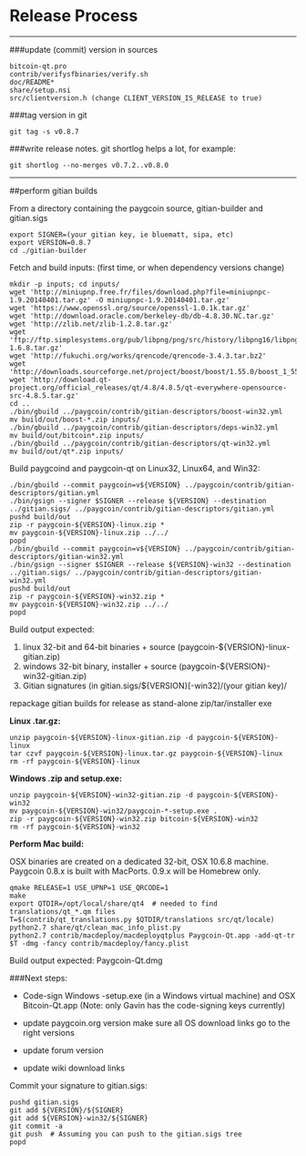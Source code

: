 Release Process
====================

* * *

###update (commit) version in sources


	bitcoin-qt.pro
	contrib/verifysfbinaries/verify.sh
	doc/README*
	share/setup.nsi
	src/clientversion.h (change CLIENT_VERSION_IS_RELEASE to true)

###tag version in git

	git tag -s v0.8.7

###write release notes. git shortlog helps a lot, for example:

	git shortlog --no-merges v0.7.2..v0.8.0

* * *

##perform gitian builds

 From a directory containing the paygcoin source, gitian-builder and gitian.sigs
  
	export SIGNER=(your gitian key, ie bluematt, sipa, etc)
	export VERSION=0.8.7
	cd ./gitian-builder

 Fetch and build inputs: (first time, or when dependency versions change)

	mkdir -p inputs; cd inputs/
	wget 'http://miniupnp.free.fr/files/download.php?file=miniupnpc-1.9.20140401.tar.gz' -O miniupnpc-1.9.20140401.tar.gz'
	wget 'https://www.openssl.org/source/openssl-1.0.1k.tar.gz'
	wget 'http://download.oracle.com/berkeley-db/db-4.8.30.NC.tar.gz'
	wget 'http://zlib.net/zlib-1.2.8.tar.gz'
	wget 'ftp://ftp.simplesystems.org/pub/libpng/png/src/history/libpng16/libpng-1.6.8.tar.gz'
	wget 'http://fukuchi.org/works/qrencode/qrencode-3.4.3.tar.bz2'
	wget 'http://downloads.sourceforge.net/project/boost/boost/1.55.0/boost_1_55_0.tar.bz2'
	wget 'http://download.qt-project.org/official_releases/qt/4.8/4.8.5/qt-everywhere-opensource-src-4.8.5.tar.gz'
	cd ..
	./bin/gbuild ../paygcoin/contrib/gitian-descriptors/boost-win32.yml
	mv build/out/boost-*.zip inputs/
	./bin/gbuild ../paygcoin/contrib/gitian-descriptors/deps-win32.yml
	mv build/out/bitcoin*.zip inputs/
	./bin/gbuild ../paygcoin/contrib/gitian-descriptors/qt-win32.yml
	mv build/out/qt*.zip inputs/

 Build paygcoind and paygcoin-qt on Linux32, Linux64, and Win32:
  
	./bin/gbuild --commit paygcoin=v${VERSION} ../paygcoin/contrib/gitian-descriptors/gitian.yml
	./bin/gsign --signer $SIGNER --release ${VERSION} --destination ../gitian.sigs/ ../paygcoin/contrib/gitian-descriptors/gitian.yml
	pushd build/out
	zip -r paygcoin-${VERSION}-linux.zip *
	mv paygcoin-${VERSION}-linux.zip ../../
	popd
	./bin/gbuild --commit paygcoin=v${VERSION} ../paygcoin/contrib/gitian-descriptors/gitian-win32.yml
	./bin/gsign --signer $SIGNER --release ${VERSION}-win32 --destination ../gitian.sigs/ ../paygcoin/contrib/gitian-descriptors/gitian-win32.yml
	pushd build/out
	zip -r paygcoin-${VERSION}-win32.zip *
	mv paygcoin-${VERSION}-win32.zip ../../
	popd

  Build output expected:

  1. linux 32-bit and 64-bit binaries + source (paygcoin-${VERSION}-linux-gitian.zip)
  2. windows 32-bit binary, installer + source (paygcoin-${VERSION}-win32-gitian.zip)
  3. Gitian signatures (in gitian.sigs/${VERSION}[-win32]/(your gitian key)/

repackage gitian builds for release as stand-alone zip/tar/installer exe

**Linux .tar.gz:**

	unzip paygcoin-${VERSION}-linux-gitian.zip -d paygcoin-${VERSION}-linux
	tar czvf paygcoin-${VERSION}-linux.tar.gz paygcoin-${VERSION}-linux
	rm -rf paygcoin-${VERSION}-linux

**Windows .zip and setup.exe:**

	unzip paygcoin-${VERSION}-win32-gitian.zip -d paygcoin-${VERSION}-win32
	mv paygcoin-${VERSION}-win32/paygcoin-*-setup.exe .
	zip -r paygcoin-${VERSION}-win32.zip bitcoin-${VERSION}-win32
	rm -rf paygcoin-${VERSION}-win32

**Perform Mac build:**

  OSX binaries are created on a dedicated 32-bit, OSX 10.6.8 machine.
  Paygcoin 0.8.x is built with MacPorts.  0.9.x will be Homebrew only.

	qmake RELEASE=1 USE_UPNP=1 USE_QRCODE=1
	make
	export QTDIR=/opt/local/share/qt4  # needed to find translations/qt_*.qm files
	T=$(contrib/qt_translations.py $QTDIR/translations src/qt/locale)
	python2.7 share/qt/clean_mac_info_plist.py
	python2.7 contrib/macdeploy/macdeployqtplus Paygcoin-Qt.app -add-qt-tr $T -dmg -fancy contrib/macdeploy/fancy.plist

 Build output expected: Paygcoin-Qt.dmg

###Next steps:

* Code-sign Windows -setup.exe (in a Windows virtual machine) and
  OSX Bitcoin-Qt.app (Note: only Gavin has the code-signing keys currently)

* update paygcoin.org version
  make sure all OS download links go to the right versions

* update forum version

* update wiki download links

Commit your signature to gitian.sigs:

	pushd gitian.sigs
	git add ${VERSION}/${SIGNER}
	git add ${VERSION}-win32/${SIGNER}
	git commit -a
	git push  # Assuming you can push to the gitian.sigs tree
	popd

